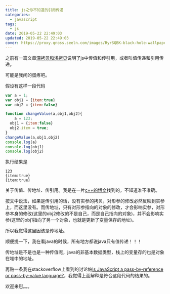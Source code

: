 ```yaml
---
title: js之你不知道的引用传递
categories:
  - javascript
tags:
  - js
date: 2019-05-22 22:49:03
updated: 2019-05-22 22:49:03
cover: https://proxy.qnoss.seeln.com/images/RyrSQBK-black-hole-wallpaper.jpg
---
```


之前有一篇文章[深拷贝和浅拷贝]([https://ruomuc.gitee.io/blog/2018/06/26/%E6%B7%B1%E6%8B%B7%E8%B4%9D%E5%92%8C%E6%B5%85%E6%8B%B7%E8%B4%9D/](https://ruomuc.gitee.io/blog/2018/06/26/深拷贝和浅拷贝/))说明了js中传值和传引用，或者叫值传递和引用传递。

可能是我闲的蛋疼吧。

假设有这样一段代码

```js
var a = 1;
var obj1 = {item:true}
var obj2 = {item:false}

function changeValue(a,obj1,obj2){
	a = 123;
  obj1 = {item:false}
  obj2.item = true;
}
changeValue(a,obj1,obj2)
console.log(a)
console.log(obj1)
console.log(obj2)
```

执行结果是

```
123
{item:true}
{item:true}
```

关于传值、传地址、传引用。我是在一片[c++的博文](<https://blog.csdn.net/zx3517288/article/details/53363798>)找到的，不知道准不准确。

按文中说法，如果是传引用的话，没有实参的拷贝，对形参的修改必然反映到实参上，而这里没有。而传地址，只有对形参指向的对象的修改，才会影响实参，对形参本身的修改(这里的obj2修改的不是自己，而是自己指向的对象)，并不会影响实参(这里的obj1指向了另一个对象，也就是更新了变量保存的地址)。

所以我觉得这里因该是传地址。

顺便提一下，我在看java的时候，所有地方都说java只有值传递！！！

传地址是不是也是一种传值呢，java的非基本数据类型，栈上的变量存的也是对象在堆中的地址。

再贴一条我在stackoverflow上看到的讨论帖[Is JavaScript a pass-by-reference or pass-by-value language?](https://stackoverflow.com/questions/518000/is-javascript-a-pass-by-reference-or-pass-by-value-language)，我觉得上面解释是符合这段代码的结果的。

欢迎来怼。。。

